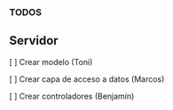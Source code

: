 ### TODOS

## Servidor

[ ] Crear modelo (Toni)

[ ] Crear capa de acceso a datos (Marcos)

[ ] Crear controladores (Benjamín)